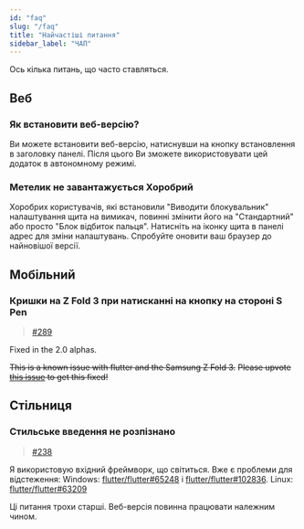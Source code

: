 ```yaml
---
id: "faq"
slug: "/faq"
title: "Найчастіші питання"
sidebar_label: "ЧАП"
---
```


Ось кілька питань, що часто ставляться.

## Веб

### Як встановити веб-версію?

Ви можете встановити веб-версію, натиснувши на кнопку встановлення в заголовку панелі. Після цього Ви зможете використовувати цей додаток в автономному режимі.

### Метелик не завантажується Хоробрий

Хоробрих користувачів, які встановили "Виводити блокувальник" налаштування щита на вимикач, повинні змінити його на "Стандартний" або просто "Блок відбиток пальця". Натисніть на іконку щита в панелі адрес для зміни налаштувань. Спробуйте оновити ваш браузер до найновішої версії.

## Мобільний

### Кришки на Z Fold 3 при натисканні на кнопку на стороні S Pen

> [#289](https://github.com/LinwoodDev/Butterfly/issues/289)

Fixed in the 2.0 alphas.

~~This is a known issue with flutter and the Samsung Z Fold 3.~~ ~~Please upvote [this issue](https://github.com/flutter/flutter/issues/111068) to get this fixed!~~

## Стільниця

### Стильське введення не розпізнано

> [#238](https://github.com/LinwoodDev/Butterfly/issues/238)

Я використовую вхідний фреймворк, що світиться. Вже є проблеми для відстеження: Windows: [flutter/flutter#65248](https://github.com/flutter/flutter/issues/65248) і [flutter/flutter#102836](https://github.com/flutter/flutter/issues/102836). Linux: [flutter/flutter#63209](https://github.com/flutter/flutter/issues/63209)

Ці питання трохи старші. Веб-версія повинна працювати належним чином.
